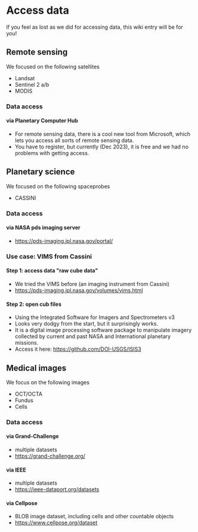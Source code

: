 # Access data

If you feel as lost as we did for accessing data, this wiki entry will be for you!



## Remote sensing

We focused on the following satellites
* Landsat
* Sentinel 2 a/b
* MODIS

### Data access

#### via Planetary Computer Hub
* For remote sensing data, there is a cool new tool from Microsoft, which lets you access all sorts of remote sensing data.
* You have to register, but currently (Dec 2023), it is free and we had no problems with getting access.





## Planetary science

We focused on the following spaceprobes
* CASSINI

### Data access

#### via NASA pds imaging server
* https://pds-imaging.jpl.nasa.gov/portal/



### Use case: VIMS from Cassini

#### Step 1: access data "raw cube data"
* We tried the VIMS before (an imaging instrument from Cassini) 
* https://pds-imaging.jpl.nasa.gov/volumes/vims.html

#### Step 2: open cub files
* Using the Integrated Software for Imagers and Spectrometers v3
* Looks very dodgy from the start, but it surprisingly works.
* It is a digital image processing software package to manipulate imagery collected by current and past NASA and International planetary missions. 
* Access it here: https://github.com/DOI-USGS/ISIS3



## Medical images

We focus on the following images
* OCT/OCTA
* Fundus
* Cells

### Data access
#### via Grand-Challenge 
* multiple datasets
* https://grand-challenge.org/
#### via IEEE 
* multiple datasets
* https://ieee-dataport.org/datasets
#### via Cellpose
* BLOB image dataset, including cells and other countable objects
* https://www.cellpose.org/dataset
